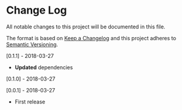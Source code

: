 # Change Log
All notable changes to this project will be documented in this file.

The format is based on [Keep a Changelog](http://keepachangelog.com/)
and this project adheres to [Semantic Versioning](http://semver.org/).

[0.1.1] - 2018-03-27
- **Updated** dependencies

[0.1.0] - 2018-03-27

[0.0.1] - 2018-03-27
- First release
